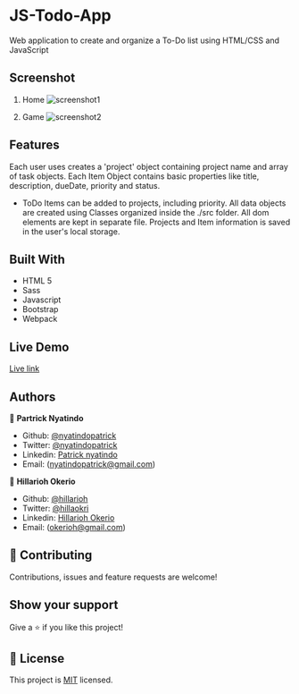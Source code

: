 # JS-Todo-App
Web application to create and organize a To-Do list using HTML/CSS and JavaScript
## Screenshot

1. Home 
![screenshot1](./images/intro.png)

2. Game
![screenshot2](./images/game.png)


## Features
Each user uses creates a 'project' object containing project name and array of task objects.
Each Item Object contains basic properties like title, description, dueDate, priority and status.
- ToDo Items can be added to projects, including priority.
All data objects are created using Classes organized inside the ./src folder.
All dom elements are kept in separate file.
Projects and Item information is saved in the user's local storage.


## Built With

- HTML 5
- Sass
- Javascript
- Bootstrap
- Webpack

## Live Demo
[Live link](https://pedantic-pike-f0dd3d.netlify.app/)


## Authors

👤 **Partrick Nyatindo**

- Github: [@nyatindopatrick](https://github.com/nyatindopatrick)
- Twitter: [@nyatindopatrick](https://twitter.com/nyatindopatrick)
- Linkedin: [Patrick nyatindo](https://www.linkedin.com/in/nyatindopatrick/)
- Email: (nyatindopatrick@gmail.com)

👤 **Hillarioh Okerio**

- Github: [@hillarioh](https://github.com/hillarioh)
- Twitter: [@hillaokri](https://twitter.com/hillaokri)
- Linkedin: [Hillarioh Okerio](www.linkedin.com/in/hillaryokerio)
- Email: (okerioh@gmail.com)

## 🤝 Contributing

Contributions, issues and feature requests are welcome!

## Show your support

Give a ⭐️ if you like this project!

## 📝 License

This project is [MIT](./LICENSE) licensed.

